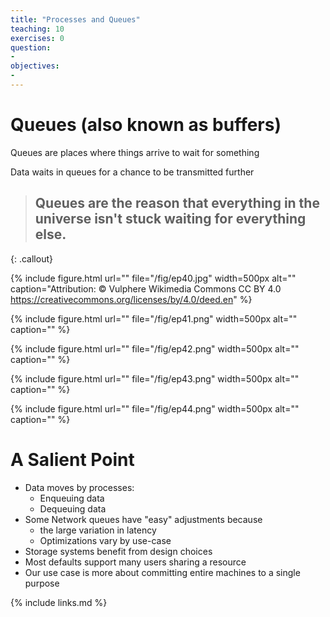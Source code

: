 ```yaml
---
title: "Processes and Queues"
teaching: 10
exercises: 0
question:
-
objectives:
-
---
```


# Queues (also known as buffers)

Queues are places where things arrive to wait for something

Data waits in queues for a chance to be transmitted further

> ## Queues are the reason that everything in the universe isn't stuck waiting for everything else.
{: .callout}

{% include figure.html url="" 
   file="/fig/ep40.jpg" width=500px alt="" caption="Attribution: © Vulphere Wikimedia Commons CC BY 4.0 https://creativecommons.org/licenses/by/4.0/deed.en" %}

{% include figure.html url="" 
   file="/fig/ep41.png" width=500px alt="" caption="" %}

{% include figure.html url="" 
   file="/fig/ep42.png" width=500px alt="" caption="" %}

{% include figure.html url="" 
   file="/fig/ep43.png" width=500px alt="" caption="" %}

{% include figure.html url="" 
   file="/fig/ep44.png" width=500px alt="" caption="" %}

# A Salient Point

* Data moves by processes:
  * Enqueuing data
  * Dequeuing data
* Some Network queues have "easy" adjustments because
  * the large variation in latency
  * Optimizations vary by use-case
* Storage systems benefit from design choices
* Most defaults support many users sharing a resource
* Our use case is more about committing entire machines to a single purpose

{% include links.md %}
